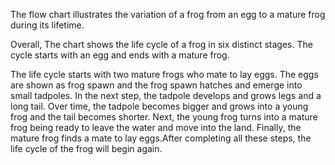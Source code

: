 The flow chart illustrates the variation of a frog from an egg to a mature frog during its lifetime.

Overall, The chart shows the life cycle of a frog in six distinct stages. The cycle starts with an egg and ends with a mature frog.

The life cycle starts with two mature frogs who mate to lay eggs. The eggs are shown as frog spawn and the frog spawn hatches and emerge into small tadpoles. In the next step, the tadpole develops and grows legs and a long tail. Over time, the tadpole becomes bigger and grows into a young frog and the tail becomes shorter. Next, the young frog turns into a mature frog being ready to leave the water and move into the land. Finally, the mature frog finds a mate to lay eggs.After completing all these steps, the life cycle of the frog will begin again.
